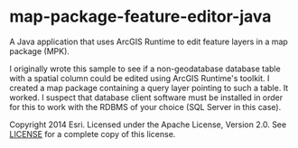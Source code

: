 map-package-feature-editor-java
===============================

A Java application that uses ArcGIS Runtime to edit feature layers in a map package (MPK).

I originally wrote this sample to see if a non-geodatabase database table with a spatial column could be edited using ArcGIS Runtime's toolkit. I created a map package containing a query layer pointing to such a table. It worked. I suspect that database client software must be installed in order for this to work with the RDBMS of your choice (SQL Server in this case).

Copyright 2014 Esri. Licensed under the Apache License, Version 2.0. See [LICENSE](LICENSE) for a complete copy of this license.
